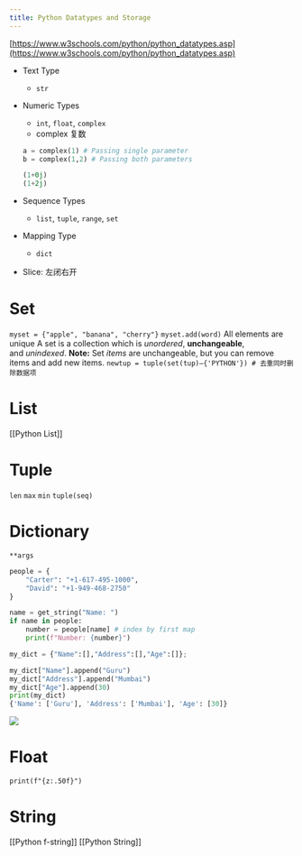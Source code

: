 ```yaml
---
title: Python Datatypes and Storage
---
```

[https://www.w3schools.com/python/python_datatypes.asp](https://www.w3schools.com/python/python_datatypes.asp)
- Text Type
	- `str`
- Numeric Types
	- `int`, `float`, `complex`
	- complex 复数
	```python
	a = complex(1) # Passing single parameter 
	b = complex(1,2) # Passing both parameters

	(1+0j)
	(1+2j)
	```

- Sequence Types
	- `list`, `tuple`, `range`, `set`
- Mapping Type
	- `dict`
- Slice: 左闭右开

# Set
`myset = {"apple", "banana", "cherry"}`
`myset.add(word)`
All elements are unique
A set is a collection which is _unordered_, __unchangeable__, and _unindexed_.
**Note:** Set _items_ are unchangeable, but you can remove items and add new items.
`newtup = tuple(set(tup)–{'PYTHON'}) # 去重同时删除数据项`

# List
[[Python List]]

# Tuple
`len`
`max`
`min`
`tuple(seq)`

# Dictionary
`**args`
```python
people = {
    "Carter": "+1-617-495-1000",
    "David": "+1-949-468-2750"
}

name = get_string("Name: ")
if name in people:
    number = people[name] # index by first map
    print(f"Number: {number}")

my_dict = {"Name":[],"Address":[],"Age":[]};

my_dict["Name"].append("Guru")
my_dict["Address"].append("Mumbai")
my_dict["Age"].append(30)	
print(my_dict)
{'Name': ['Guru'], 'Address': ['Mumbai'], 'Age': [30]}

```
![](https://s2.loli.net/2022/06/28/t9zS8buQBcHmpyv.png)


# Float
`print(f"{z:.50f}")`
# String
[[Python f-string]]
[[Python String]]
